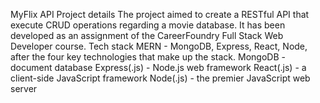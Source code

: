 MyFlix API
Project details
The project aimed to create a RESTful API that execute CRUD operations regarding a movie database. It has been developed as an assignment of the CareerFoundry Full Stack Web Developer course.
Tech stack
MERN - MongoDB, Express, React, Node, after the four key technologies that make up the stack.
MongoDB - document database Express(.js) - Node.js web framework React(.js) - a client-side JavaScript framework Node(.js) - the premier JavaScript web server